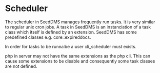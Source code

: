 Scheduler
==========

The scheduler in SeedDMS manages frequently run tasks. It is very similar
to regular unix cron jobs. A task in SeedDMS is an instanciation of a task
class which itself is defined by an extension. SeedDMS has some predefined
classes e.g. core::expireddocs.

In order for tasks to be runnalbe a user cli_scheduler must exists.

php in server may not have the same extensions as the php cli. This can cause
some extensions to be disable and consequently some task classes are not defined.
